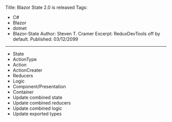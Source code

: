 Title: Blazor State 2.0 is released
Tags: 
  - C# 
  - Blazor 
  - dotnet 
  - Blazor-State
Author: Steven T. Cramer
Excerpt: ReduxDevTools off by default. 
Published: 03/12/2099
---

* State
* ActionType
* Action
* ActionCreater
* Reducers
* Logic
* Component/Presentation
* Container
* Update combined state
* Update combined reducers
* Update combined logic
* Update exported types
